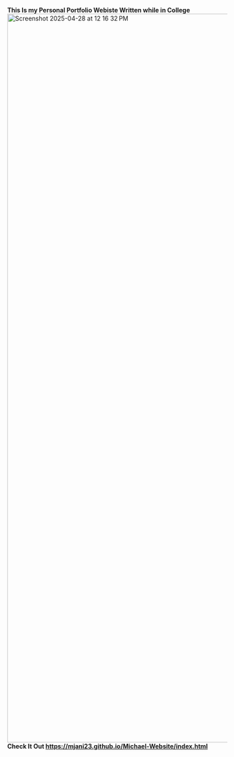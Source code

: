 **This Is my Personal Portfolio Webiste Written while in College** 
<img width="1665" alt="Screenshot 2025-04-28 at 12 16 32 PM" src="https://github.com/user-attachments/assets/43088479-8c45-46a1-9267-ef1c7e86501d" />
**Check It Out https://mjani23.github.io/Michael-Website/index.html**
